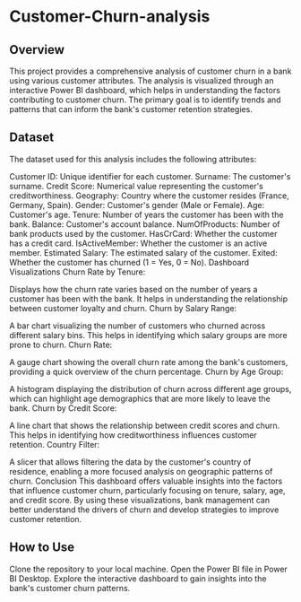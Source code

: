 # Customer-Churn-analysis
## Overview
This project provides a comprehensive analysis of customer churn in a bank using various customer attributes. The analysis is visualized through an interactive Power BI dashboard, which helps in understanding the factors contributing to customer churn. The primary goal is to identify trends and patterns that can inform the bank's customer retention strategies.

## Dataset
The dataset used for this analysis includes the following attributes:

Customer ID: Unique identifier for each customer.
Surname: The customer's surname.
Credit Score: Numerical value representing the customer's creditworthiness.
Geography: Country where the customer resides (France, Germany, Spain).
Gender: Customer's gender (Male or Female).
Age: Customer's age.
Tenure: Number of years the customer has been with the bank.
Balance: Customer's account balance.
NumOfProducts: Number of bank products used by the customer.
HasCrCard: Whether the customer has a credit card.
IsActiveMember: Whether the customer is an active member.
Estimated Salary: The estimated salary of the customer.
Exited: Whether the customer has churned (1 = Yes, 0 = No).
Dashboard Visualizations
Churn Rate by Tenure:

Displays how the churn rate varies based on the number of years a customer has been with the bank. It helps in understanding the relationship between customer loyalty and churn.
Churn by Salary Range:

A bar chart visualizing the number of customers who churned across different salary bins. This helps in identifying which salary groups are more prone to churn.
Churn Rate:

A gauge chart showing the overall churn rate among the bank's customers, providing a quick overview of the churn percentage.
Churn by Age Group:

A histogram displaying the distribution of churn across different age groups, which can highlight age demographics that are more likely to leave the bank.
Churn by Credit Score:

A line chart that shows the relationship between credit scores and churn. This helps in identifying how creditworthiness influences customer retention.
Country Filter:

A slicer that allows filtering the data by the customer's country of residence, enabling a more focused analysis on geographic patterns of churn.
Conclusion
This dashboard offers valuable insights into the factors that influence customer churn, particularly focusing on tenure, salary, age, and credit score. By using these visualizations, bank management can better understand the drivers of churn and develop strategies to improve customer retention.

## How to Use
Clone the repository to your local machine.
Open the Power BI file in Power BI Desktop.
Explore the interactive dashboard to gain insights into the bank's customer churn patterns.
